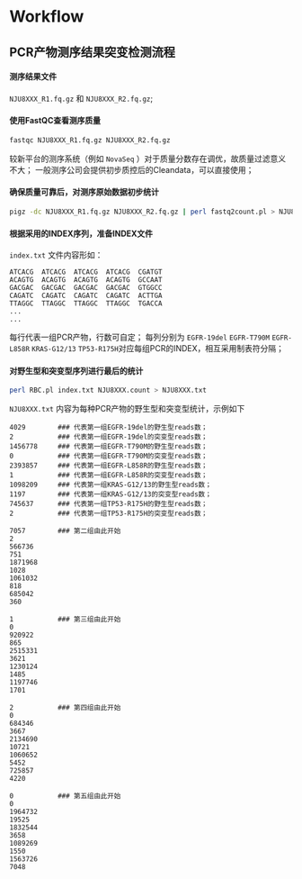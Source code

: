 # Workflow
## PCR产物测序结果突变检测流程
#### 测序结果文件
`NJU8XXX_R1.fq.gz` 和 `NJU8XXX_R2.fq.gz`;
#### 使用**FastQC**查看测序质量
```bash
fastqc NJU8XXX_R1.fq.gz NJU8XXX_R2.fq.gz
```
较新平台的测序系统（例如 `NovaSeq` ）对于质量分数存在调优，故质量过滤意义不大；
一般测序公司会提供初步质控后的Cleandata，可以直接使用；
#### 确保质量可靠后，对测序原始数据初步统计
```bash
pigz -dc NJU8XXX_R1.fq.gz NJU8XXX_R2.fq.gz | perl fastq2count.pl > NJU8XXX.count
```
#### 根据采用的INDEX序列，准备INDEX文件
`index.txt` 文件内容形如：
```
ATCACG	ATCACG	ATCACG	ATCACG	CGATGT
ACAGTG	ACAGTG	ACAGTG	ACAGTG	GCCAAT
GACGAC	GACGAC	GACGAC	GACGAC	GTGGCC
CAGATC	CAGATC	CAGATC	CAGATC	ACTTGA
TTAGGC	TTAGGC	TTAGGC	TTAGGC	TGACCA
...
...
```
每行代表一组PCR产物，行数可自定；
每列分别为 `EGFR-19del` `EGFR-T790M` `EGFR-L858R` `KRAS-G12/13` `TP53-R175H`对应每组PCR的INDEX，相互采用制表符分隔；
#### 对野生型和突变型序列进行最后的统计
```bash
perl RBC.pl index.txt NJU8XXX.count > NJU8XXX.txt
```
`NJU8XXX.txt` 内容为每种PCR产物的野生型和突变型统计，示例如下
```
4029        ### 代表第一组EGFR-19del的野生型reads数；
2           ### 代表第一组EGFR-19del的突变型reads数；
1456778     ### 代表第一组EGFR-T790M的野生型reads数；
0           ### 代表第一组EGFR-T790M的突变型reads数；
2393857     ### 代表第一组EGFR-L858R的野生型reads数；
1           ### 代表第一组EGFR-L858R的突变型reads数；
1098209     ### 代表第一组KRAS-G12/13的野生型reads数；
1197        ### 代表第一组KRAS-G12/13的突变型reads数；
745637      ### 代表第一组TP53-R175H的野生型reads数；
2           ### 代表第一组TP53-R175H的突变型reads数；

7057        ### 第二组由此开始
2
566736
751
1871968
1028
1061032
818
685042
360

1           ### 第三组由此开始
0
920922
865
2515331
3621
1230124
1485
1197746
1701

2           ### 第四组由此开始
0
684346
3667
2134690
10721
1060652
5452
725857
4220

0           ### 第五组由此开始
0
1964732
19525
1832544
3658
1089269
1550
1563726
7048
```